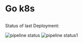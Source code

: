 # Go k8s
## 

Status of last Deployment:<br>

![pipeline status](https://gitlab.com/morheus9/go_example/badges/main/pipeline.svg)
![pipeline status1](https://gitlabserver/namespace/project/-/jobs/artifacts/master/raw/public/📦deploy.svg?job=📦deploy.svg)

